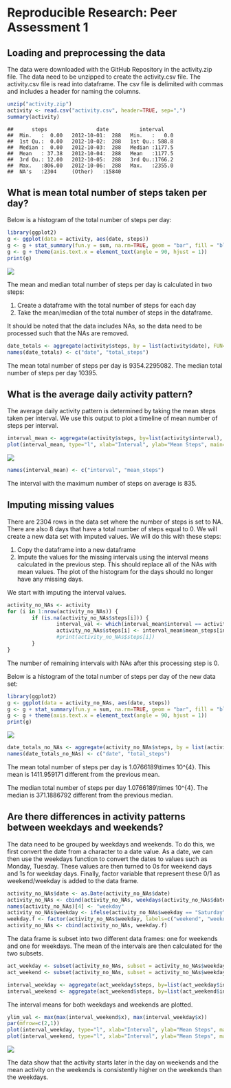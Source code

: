 # Reproducible Research: Peer Assessment 1


## Loading and preprocessing the data
The data were downloaded with the GitHub Repository in the activity.zip file.  The data need to be unzipped to create the activity.csv file.  The activity.csv file is read into dataframe.  The csv file is delimited with commas and includes a header for naming the columns.


```r
unzip("activity.zip")
activity <- read.csv("activity.csv", header=TRUE, sep=",")
summary(activity)
```

```
##      steps                date          interval     
##  Min.   :  0.00   2012-10-01:  288   Min.   :   0.0  
##  1st Qu.:  0.00   2012-10-02:  288   1st Qu.: 588.8  
##  Median :  0.00   2012-10-03:  288   Median :1177.5  
##  Mean   : 37.38   2012-10-04:  288   Mean   :1177.5  
##  3rd Qu.: 12.00   2012-10-05:  288   3rd Qu.:1766.2  
##  Max.   :806.00   2012-10-06:  288   Max.   :2355.0  
##  NA's   :2304     (Other)   :15840
```


## What is mean total number of steps taken per day?
Below is a histogram of the total number of steps per day:

```r
library(ggplot2)
g <- ggplot(data = activity, aes(date, steps))
g <- g + stat_summary(fun.y = sum, na.rm=TRUE, geom = "bar", fill = "blue")
g <- g + theme(axis.text.x = element_text(angle = 90, hjust = 1))
print(g)
```

![](PA1_template_files/figure-html/unnamed-chunk-1-1.png)<!-- -->

The mean and median total number of steps per day is calculated in two steps:

1.  Create a dataframe with the total number of steps for each day
2.  Take the mean/median  of the total number of steps in the dataframe.

It should be noted that the data includes NAs, so the data need to be processed such that the NAs are removed.


```r
date_totals <- aggregate(activity$steps, by = list(activity$date), FUN=sum, na.rm=TRUE)
names(date_totals) <- c("date", "total_steps")
```

The mean total number of steps per day is 9354.2295082.  The median total number of steps per day 10395.

## What is the average daily activity pattern?
The average daily activity pattern is determined by taking the mean steps taken per interval. We use this output to plot a timeline of mean number of steps per interval.


```r
interval_mean <- aggregate(activity$steps, by=list(activity$interval), FUN=mean, na.rm=TRUE)
plot(interval_mean, type="l", xlab="Interval", ylab="Mean Steps", main="Mean Number of Steps per Interval", col="blue")
```

![](PA1_template_files/figure-html/daily_patterns-1.png)<!-- -->

```r
names(interval_mean) <- c("interval", "mean_steps")
```

The interval with the maximum number of steps on average is 835.

## Imputing missing values
There are 2304 rows in the data set where the number of steps is set to NA.  There are also 8 days that have a total number of steps equal to 0.  We will create a new data set with imputed values.  We will do this with these steps:

1.  Copy the dataframe into a new dataframe
2.  Impute the values for the missing intervals using the interval means calculated in the previous step.  This should replace all of the NAs with mean values.  The plot of the histogram for the days should no longer have any missing days.

We start with imputing the interval values.


```r
activity_no_NAs <- activity
for (i in 1:nrow(activity_no_NAs)) {
        if (is.na(activity_no_NAs$steps[i])) {
                interval_val <- which(interval_mean$interval == activity$interval[i])
                activity_no_NAs$steps[i] <- interval_mean$mean_steps[interval_val]
                #print(activity_no_NAs$steps[i])
        }
}
```

The number of remaining intervals with NAs after this processing step is 0.  

Below is a histogram of the total number of steps per day of the new data set:

```r
library(ggplot2)
g <- ggplot(data = activity_no_NAs, aes(date, steps))
g <- g + stat_summary(fun.y = sum, na.rm=TRUE, geom = "bar", fill = "blue")
g <- g + theme(axis.text.x = element_text(angle = 90, hjust = 1))
print(g)
```

![](PA1_template_files/figure-html/unnamed-chunk-2-1.png)<!-- -->


```r
date_totals_no_NAs <- aggregate(activity_no_NAs$steps, by = list(activity_no_NAs$date), FUN=sum, na.rm=TRUE)
names(date_totals_no_NAs) <- c("date", "total_steps")
```

The mean total number of steps per day is 1.0766189\times 10^{4}.  This mean is 1411.959171 different from the previous mean.  

The median total number of steps per day 1.0766189\times 10^{4}.  The median is 371.1886792 different from the previous median.


## Are there differences in activity patterns between weekdays and weekends?
The data need to be grouped by weekdays and weekends.  To do this, we first convert the date from a character to a date value.  As a date, we can then use the weekdays function to convert the dates to values such as Monday, Tuesday.  These values are then turned to 0s for weekend days and 1s for weekday days.  Finally, factor variable that represent these 0/1 as weekend/weekday is added to the data frame.

```r
activity_no_NAs$date <- as.Date(activity_no_NAs$date)
activity_no_NAs <- cbind(activity_no_NAs, weekdays(activity_no_NAs$date))
names(activity_no_NAs)[4] <- "weekday"
activity_no_NAs$weekday <- ifelse(activity_no_NAs$weekday == "Saturday" | activity_no_NAs$weekday == "Sunday", 0, 1)
weekday.f <- factor(activity_no_NAs$weekday, labels=c("weekend", "weekday"))
activity_no_NAs <- cbind(activity_no_NAs, weekday.f)
```

The data frame is subset into two different data frames: one for weekends and one for weekdays.  The mean of the intervals are then calculated for the two subsets.


```r
act_weekday <- subset(activity_no_NAs, subset = activity_no_NAs$weekday.f == "weekday")
act_weekend <- subset(activity_no_NAs, subset = activity_no_NAs$weekday.f == "weekend")

interval_weekday <- aggregate(act_weekday$steps, by=list(act_weekday$interval), FUN=mean)
interval_weekend <- aggregate(act_weekend$steps, by=list(act_weekend$interval), FUN=mean)
```

The interval means for both weekdays and weekends are plotted.


```r
ylim_val <- max(max(interval_weekend$x), max(interval_weekday$x))
par(mfrow=c(2,1))
plot(interval_weekday, type="l", xlab="Interval", ylab="Mean Steps", main="Mean Number of Steps per Interval for Weekdays", col="blue", ylim=c(0, ylim_val))
plot(interval_weekend, type="l", xlab="Interval", ylab="Mean Steps", main="Mean Number of Steps per Interval for Weekends", col="blue", ylim=c(0, ylim_val))
```

![](PA1_template_files/figure-html/unnamed-chunk-3-1.png)<!-- -->

The data show that the activity starts later in the day on weekends and the mean activity on the weekends is consistently higher on the weekends than the weekdays.

